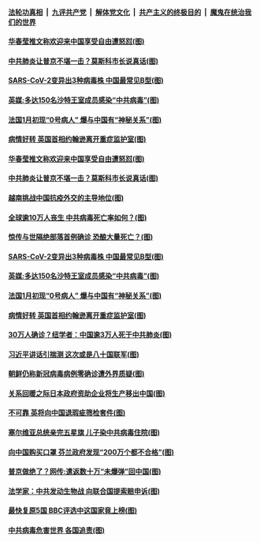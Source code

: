 

####  [法轮功真相](../../../../basic/blob/master/README.md?t=04112130) &nbsp;|&nbsp; [九评共产党](../../../../9ping.md/blob/master/README.md?t=04112130) &nbsp;|&nbsp; [解体党文化](../../../../jtdwh.md/blob/master/README.md?t=04112130)  &nbsp;|&nbsp; [共产主义的终极目的](../../../../gczydzjmd.md/blob/master/README.md?t=04112130) &nbsp;|&nbsp; [魔鬼在统治我们的世界](../../../../mgztzwmdsj.md/blob/master/README.md?t=04112130) 

#### [华春莹推文称欢迎来中国享受自由遭怒怼(图)](../pages/p9/929387.md?t=04112130) 

#### [中共肺炎让普京不堪一击？莫斯科市长说真话(图)](../pages/p9/929386.md?t=04112130) 

#### [SARS-CoV-2变异出3种病毒株 中国最常见B型(图)](../pages/p9/929311.md?t=04112130) 

#### [英媒:多达150名沙特王室成员感染“中共病毒”(图)](../pages/p9/929323.md?t=04112130) 

#### [法国1月初现“0号病人” 爆与中国有“神秘关系”(图)](../pages/p9/929270.md?t=04112130) 

#### [病情好转 英国首相约翰逊离开重症监护室(图)](../pages/p9/929255.md?t=04112130) 

#### [华春莹推文称欢迎来中国享受自由遭怒怼(图)](../pages/p9/929387.md?t=04112130) 

#### [中共肺炎让普京不堪一击？莫斯科市长说真话(图)](../pages/p9/929386.md?t=04112130) 

#### [越南挑战中国抗疫外交的主导地位(图)](../pages/p9/929384.md?t=04112130) 

#### [全球逾10万人丧生 中共病毒死亡率如何？(图)](../pages/p9/929371.md?t=04112130) 

#### [惊传与世隔绝部落首例确诊 恐酿大量死亡？(图)](../pages/p9/929324.md?t=04112130) 

#### [SARS-CoV-2变异出3种病毒株 中国最常见B型(图)](../pages/p9/929311.md?t=04112130) 

#### [英媒:多达150名沙特王室成员感染“中共病毒”(图)](../pages/p9/929323.md?t=04112130) 

#### [法国1月初现“0号病人” 爆与中国有“神秘关系”(图)](../pages/p9/929270.md?t=04112130) 

#### [病情好转 英国首相约翰逊离开重症监护室(图)](../pages/p9/929255.md?t=04112130) 

#### [30万人确诊？纽学者：中国逾3万人死于中共肺炎(图)](../pages/p9/929169.md?t=04112130) 

#### [习近平讲话引揣测 这次或是八十国联军(图)](../pages/p9/929246.md?t=04112130) 

#### [朝鲜仍称新冠病毒病例零确诊遭外界质疑(图)](../pages/p9/929244.md?t=04112130) 

#### [关系回暖之际日本政府资助企业将生产移出中国(图)](../pages/p9/929231.md?t=04112130) 

#### [不可靠 英将向中国退瑕疵筛检套件(图)](../pages/p9/929165.md?t=04112130) 

#### [塞尔维亚总统亲完五星旗 儿子染中共病毒住院(图)](../pages/p9/929145.md?t=04112130) 

#### [向中国购买口罩 芬兰政府发现“200万个都不合格”(图)](../pages/p9/929129.md?t=04112130) 

#### [普京做绝了？网传:遣返数十万“未爆弹”回中国(图)](../pages/p9/929142.md?t=04112130) 

#### [法学家：中共发动生物战 向联合国提索赔申诉(图)](../pages/p9/929060.md?t=04112130) 

#### [最快复原5国 BBC评选中这国家竟上榜(图)](../pages/p9/929069.md?t=04112130) 

#### [中共病毒危害世界 各国追责(图)](../pages/p9/929118.md?t=04112130) 

